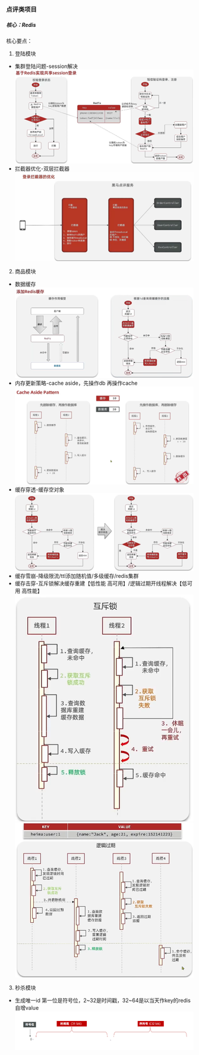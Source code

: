 ### 点评类项目
##### 核心：Redis
核心要点：
1. 登陆模块
- 集群登陆问题-session解决
![1653319474181](/pic/1653319474181.png)
- 拦截器优化-双层拦截器
   ![1653320764547](/pic/1653320764547.png)
2. 商品模块
- 数据缓存
  ![1653322097736](/pic/1653322097736.png)
- 内存更新策略-cache aside，先操作db 再操作cache
  ![1653323595206](/pic/1653323595206.png)
- 缓存穿透-缓存空对象
  ![1653327124561](/pic/1653327124561.png)
- 缓存雪崩-降级限流/ttl添加随机值/多级缓存/redis集群
- 缓存击穿-互斥锁解决缓存重建【低性能 高可用】/逻辑过期开线程解决【低可用 高性能】
  ![1653328288627](/pic/1653328288627.png)
![1653328663897](/pic/1653328663897.png)
3. 秒杀模块
 - 生成唯一id 第一位是符号位，2~32是时间戳，32~64是以当天作key的redis自增value
   ![1653363172079](/pic/1653363172079.png)